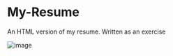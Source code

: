 # My-Resume
An HTML version of my resume. Written as an exercise

![image](https://github.com/Barry-Fraser-Anderson/My-Resume/assets/112425916/5fc58d33-0b56-4a06-a051-dc2502c9cb30)
